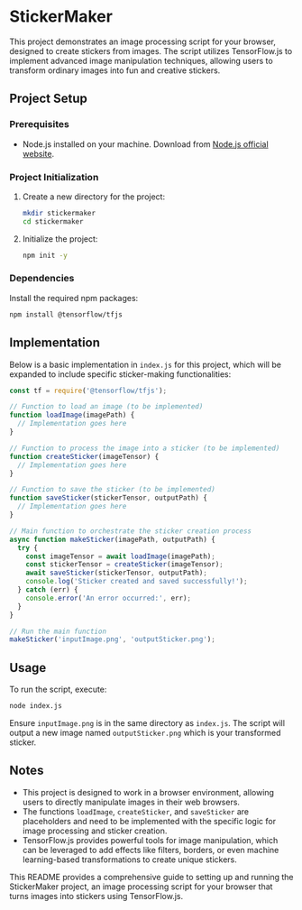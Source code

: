 # StickerMaker

This project demonstrates an image processing script for your browser, designed to create stickers from images. The script utilizes TensorFlow.js to implement advanced image manipulation techniques, allowing users to transform ordinary images into fun and creative stickers.

## Project Setup

### Prerequisites
- Node.js installed on your machine. Download from [Node.js official website](https://nodejs.org/en/download/).

### Project Initialization
1. Create a new directory for the project:
   ```bash
   mkdir stickermaker
   cd stickermaker
   ```
2. Initialize the project:
   ```bash
   npm init -y
   ```

### Dependencies
Install the required npm packages:
```bash
npm install @tensorflow/tfjs
```

## Implementation

Below is a basic implementation in `index.js` for this project, which will be expanded to include specific sticker-making functionalities:

```javascript
const tf = require('@tensorflow/tfjs');

// Function to load an image (to be implemented)
function loadImage(imagePath) {
  // Implementation goes here
}

// Function to process the image into a sticker (to be implemented)
function createSticker(imageTensor) {
  // Implementation goes here
}

// Function to save the sticker (to be implemented)
function saveSticker(stickerTensor, outputPath) {
  // Implementation goes here
}

// Main function to orchestrate the sticker creation process
async function makeSticker(imagePath, outputPath) {
  try {
    const imageTensor = await loadImage(imagePath);
    const stickerTensor = createSticker(imageTensor);
    await saveSticker(stickerTensor, outputPath);
    console.log('Sticker created and saved successfully!');
  } catch (err) {
    console.error('An error occurred:', err);
  }
}

// Run the main function
makeSticker('inputImage.png', 'outputSticker.png');
```

## Usage
To run the script, execute:
```bash
node index.js
```

Ensure `inputImage.png` is in the same directory as `index.js`. The script will output a new image named `outputSticker.png` which is your transformed sticker.

## Notes
- This project is designed to work in a browser environment, allowing users to directly manipulate images in their web browsers.
- The functions `loadImage`, `createSticker`, and `saveSticker` are placeholders and need to be implemented with the specific logic for image processing and sticker creation.
- TensorFlow.js provides powerful tools for image manipulation, which can be leveraged to add effects like filters, borders, or even machine learning-based transformations to create unique stickers.

This README provides a comprehensive guide to setting up and running the StickerMaker project, an image processing script for your browser that turns images into stickers using TensorFlow.js.

